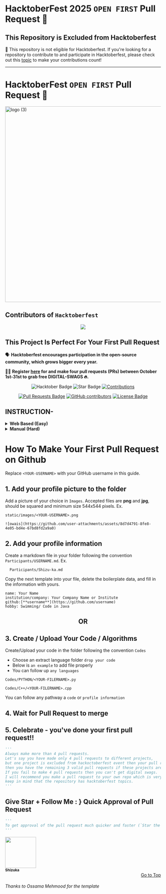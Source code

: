 <a name="scroll-to-top"></a>
# HacktoberFest 2025 `OPEN FIRST` Pull Request 🎉 

## This Repository is Excluded from Hacktoberfest

📢 This repository is not eligible for Hacktoberfest. If you're looking for a repository to contribute to and participate in Hacktoberfest, please check out this [topic](https://github.com/topics/hacktoberfest-accepted) to make your contributions count!

---

# HacktoberFest  `OPEN FIRST` Pull Request 🎉 

<img width="1201" height="631" alt="logo (3)" src="https://github.com/user-attachments/assets/8b327727-00eb-466f-bb07-63fbd98bcb77" />

## Contributors of `Hacktoberfest`

<div align="center">
<a href="https://github.com/Shizu-ka/Hacktoberfest-2025/graphs/contributors">
  <img src="https://contrib.rocks/image?repo=Shizu-ka/Hacktoberfest-2025" />
</a>  
  </div>

## This Project Is Perfect For Your First Pull Request

🗣 **Hacktoberfest encourages participation in the open-source community, which grows bigger every year.**

📢📢 **Register [here](https://hacktoberfest.com/) for and make four pull requests (PRs) between October 1st-31st to grab free DIGITAL-SWAGS 🔥.**

<div align="center">

<img src="https://img.shields.io/badge/hacktoberfest--blueviolet" alt="Hacktober Badge"/>
 <img src="https://img.shields.io/static/v1?label=%F0%9F%8C%9F&message=If%20Useful&style=style=flat&color=BC4E99" alt="Star Badge"/>
 <a href="https://github.com/Shizu-ka" ><img src="https://img.shields.io/badge/Contributions-welcome-violet.svg?style=flat&logo=git" alt="Contributions" /></a>

<a href="https://github.com/Shizu-ka/Hacktoberfest-2024/pulls"><img src="https://img.shields.io/github/issues-pr/Shizu-ka/Hacktoberfest-2024" alt="Pull Requests Badge"/></a>
<a href="https://github.com/Shizu-ka/Hacktoberfest-2024/graphs/contributors"><img alt="GitHub contributors" src="https://img.shields.io/github/contributors/Shizu-ka/Hacktoberfest-2024?color=2b9348"></a>
<a href="https://github.com/Shizu-ka/Hacktoberfest-2024/blob/master/LICENSE"><img src="https://img.shields.io/github/license/Shizu-ka/Hacktoberfest-2024?color=2b9348" alt="License Badge"/></a>

</div>

## INSTRUCTION- 

<details>
<summary><b>Web Based (Easy)</b></summary>

https://github.com/user-attachments/assets/d00c7c8f-f55a-4108-9b7f-968cc3cda431

</details>

<details>
<summary><b>Manual (Hard)</b></summary>
 
- Fork this Repository using the button at the top on the right corner.
- Clone your forked repository to your PC ( git clone "url from clone option.)
- Create a new branch for your modifications (ie. `git branch new-user` and check it out `git checkout new-user` or simply do `git checkout -b new-user`)
- Add your profile image in `static/images/` ( use drag and drop option or upload by commands.)
- Add your profile data in `content/participant/`
- Add your files (`git add -A`), commit (`git commit -m "added myself"`), and push (`git push origin new-user`)
- Create a pull request.
- Star this repository.

</details>

# How To Make Your First Pull Request on Github

Replace `<YOUR-USERNAME>` with your GitHub username in this guide.

## 1. Add your profile picture to the folder

Add a picture of your choice in `Images`. Accepted files are **png** and **jpg**, should be squared and minimum size 544x544 pixels. Ex.

```
static/images/<YOUR-USERNAME>.png

![owais](https://github.com/user-attachments/assets/8d7d4791-8fe8-4e05-bd4e-67bd8fd2a9a0)
```


## 2. Add your profile information

Create a markdown file in your folder following the convention `Participants/USERNAME.md`. Ex.

```
  Participants/Shizu-ka.md
```



Copy the next template into your file, delete the boilerplate data, and fill in the information with yours.


```
name: Your Name
institution/company: Your Company Name or Institute
github:[**username**](https://github.com/username)
hobby: Swimming/ Code in Java
```


<div align="center">
<h2> OR </h2>
</div>

## 3. Create / Upload Your Code / Algorithms

Create/Upload your code in the folder following the convention `Codes`
- Choose an extract language folder `drop your code`
- Below is `an example` to add file properly
- You can follow up `any languages`
```
Codes/PYTHON/<YOUR-FILERNAME>.py
```
```
Codes/C++/<YOUR-FILERNAME>.cpp
```
You can follow any pathway a `code` or `profile information`

## 4. Wait for Pull Request to merge

## 5. Celebrate - you've done your first pull request!!

```py
'''
Always make more than 4 pull requests.
Let's say you have made only 4 pull requests to different projects,
but one project is excluded from hackoctoberfest event then your pull request will not be counted and 
then you have the remaining 3 valid pull requests if these projects are not excluded.
If you fail to make 4 pull requests then you can't get digital swags.
I will recommend you make a pull request to your own repo which is very very safe for you.
keep in mind that the repository has hacktoberfest topics.
'''
```

## Give Star + Follow Me : } Quick Approval of Pull Request

```py
'''
To get approval of the pull request much quicker and faster (`Star the repo and Follow Me`)🚀
'''
```

  <a href="https://github.com/Shizu-ka">
    <kbd>
      <img src="https://avatars3.githubusercontent.com/Shizu-ka?size=100" width="100px;" alt=""/>
    </kbd>
    <br />
    <sub><b>Shizuka</b></sub>
  </a>

<div align="right">
  <a href="#scroll-to-top" align="right">Go to Top</a>
</div>

<h6>Thanks to Ossama Mehmood for the template</h6>

